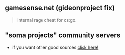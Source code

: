 ## gamesense.net (gideonproject fix)
> internal rage cheat for cs:go.

## "soma projects" community servers

- if you want other good sources [click here!](https://discord.gg/np3qN9sjCb)

